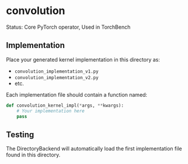# convolution

Status: Core PyTorch operator, Used in TorchBench

## Implementation

Place your generated kernel implementation in this directory as:
- `convolution_implementation_v1.py`
- `convolution_implementation_v2.py`
- etc.

Each implementation file should contain a function named:
```python
def convolution_kernel_impl(*args, **kwargs):
    # Your implementation here
    pass
```

## Testing

The DirectoryBackend will automatically load the first implementation file found in this directory.
